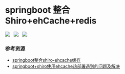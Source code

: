 # springboot 整合Shiro+ehCache+redis
![](https://img.shields.io/badge/SpringBoot-2.0.4-blue.svg)&nbsp;&nbsp;
![](https://img.shields.io/badge/Shiro-1.4-brightgreen.svg)&nbsp;&nbsp;
![](https://img.shields.io/badge/shiro_ehcache-1.4-brightgreen.svg)
### 参考资源
- [springboot整合shiro-ehcache缓存](https://blog.csdn.net/qq_34021712/article/details/80309246)
- [springboot+shiro使用ehcache热部署遇到的问题及解决](https://blog.csdn.net/jyxswt/article/details/80372036)
